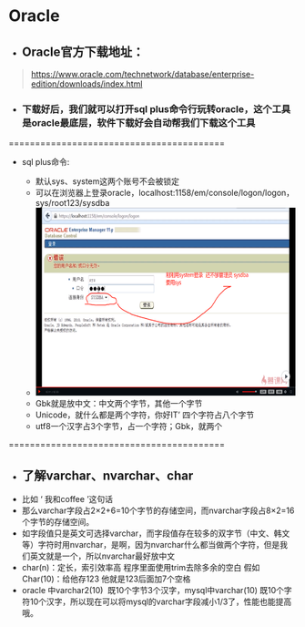 # Oracle #

* ## Oracle官方下载地址：
> <https://www.oracle.com/technetwork/database/enterprise-edition/downloads/index.html>

* ### 下载好后，我们就可以打开sql plus命令行玩转oracle，这个工具是oracle最底层，软件下载好会自动帮我们下载这个工具

=========================================
* sql plus命令:
	+ 默认sys、system这两个账号不会被锁定
	+ 可以在浏览器上登录oracle，localhost:1158/em/console/logon/logon，sys/root123/sysdba
    + <div align="center">
		<img src="https://raw.githubusercontent.com/git-Dignity/sql/master/img/1.%20%E6%B5%8F%E8%A7%88%E5%99%A8%E4%B8%8A%E7%99%BB%E5%BD%95.png"  height="330" width="495">
	</div>
	
	+ Gbk就是放中文：中文两个字节，其他一个字节
	+ Unicode，就什么都是两个字符，你好IT’ 四个字符占八个字节
	+ utf8一个汉字占3个字节，占一个字符；Gbk，就两个
	
=========================================

* ## 了解varchar、nvarchar、char
+ 比如 ‘ 我和coffee ’这句话
+ 那么varchar字段占2×2+6=10个字节的存储空间，而nvarchar字段占8×2=16个字节的存储空间。
+ 如字段值只是英文可选择varchar，而字段值存在较多的双字节（中文、韩文等）字符时用nvarchar，是啊，因为nvarchar什么都当做两个字符，但是我们英文就是一个，所以nvarchar最好放中文
+ char(n)：定长，索引效率高 程序里面使用trim去除多余的空白
	假如Char(10)：给他存123 他就是123后面加7个空格
+ oracle 中varchar2(10)  既10个字节3个汉字，mysql中varchar(10) 既10个字符10个汉字，所以现在可以将mysql的varchar字段减小1/3了，性能也能提高哦。














            


